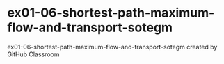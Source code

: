 # ex01-06-shortest-path-maximum-flow-and-transport-sotegm
ex01-06-shortest-path-maximum-flow-and-transport-sotegm created by GitHub Classroom
